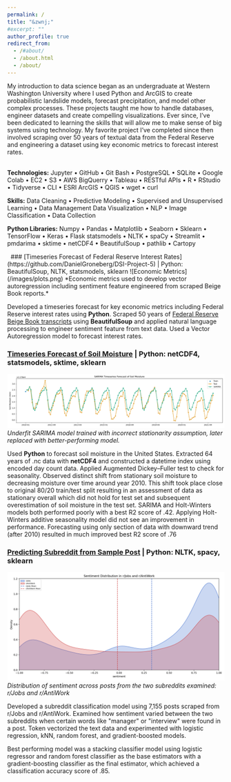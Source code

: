 ```yaml
---
permalink: /
title: "&zwnj;"
#excerpt: ""
author_profile: true
redirect_from: 
  - /#about/
  - /about.html
  - /about/
---
```

<div id="about"></div>
<!-- {#about} -->
My introduction to data science began as an undergraduate at Western Washington University where I used Python and ArcGIS to create probabilistic landslide models, forecast precipitation, and model other complex processes. These projects taught me how to handle databases, engineer datasets and create compelling visualizations. Ever since, I’ve been dedicated to learning the skills that will allow me to make sense of big systems using technology. My favorite project I’ve completed since then involved scraping over 50 years of textual data from the Federal Reserve and engineering a dataset using key economic metrics to forecast interest rates.
<div id="skills"></div>
<!-- {#skills} -->
&nbsp;

**Technologies:** Jupyter • GitHub • Git Bash • PostgreSQL • SQLite • Google Colab • EC2 • S3 • AWS BigQuerry • Tableau • RESTful APIs • R • RStudio • Tidyverse • CLI • ESRI ArcGIS • QGIS • wget • curl
&nbsp;

**Skills:** Data Cleaning • Predictive Modeling • Supervised and Unsupervised Learning • Data Management Data Visualization • NLP • Image Classification • Data Collection
&nbsp;

**Python Libraries:** Numpy • Pandas • Matplotlib • Seaborn • Sklearn • TensorFlow • Keras • Flask statsmodels • NLTK • spaCy • Streamlit • pmdarima • sktime • netCDF4 • BeautifulSoup • pathlib • Cartopy
<div id="projects"></div>
<!-- {projects} -->
&nbsp;
### [Timeseries Forecast of Federal Reserve Interest Rates](https://github.com/DanielGroneberg/DSI-Project-5) | Python: BeautifulSoup, NLTK, statsmodels, sklearn
![Economic Metrics](/images/plots.png)
*Economic metrics used to develop vector autoregression including sentiment feature engineered from scraped Beige Book reports.*

Developed a timeseries forecast for key economic metrics including Federal Reserve interest rates using **Python**. Scraped 50 years of [Federal Reserve Beige Book transcripts](https://www.minneapolisfed.org/region-and-community/regional-economic-indicators/beige-book-archive) using **BeautifulSoup** and applied natural language processing to engineer sentiment feature from text data. Used a Vector Autoregression model to forecast interest rates.

### [Timeseries Forecast of Soil Moisture](https://github.com/DanielGroneberg/Climate_Group_Project) | Python: netCDF4, statsmodels, sktime, sklearn 
![SARIMA Model](/images/Sarima_overall.png)
*Underfit SARIMA model trained with incorrect stationarity assumption, later replaced with better-performing model.*

Used **Python** to forecast soil moisture in the United States. Extracted 64 years of .nc data with **netCDF4** and constructed a datetime index using encoded day count data. Applied Augmented Dickey–Fuller test to check for seasonality. Observed distinct shift from stationary soil moisture to decreasing moisture over time around year 2010. This shift took place close to original 80/20 train/test split resulting in an assessment of data as stationary overall which did not hold for test set and subsequent overestimation of soil moisture in the test set. SARIMA and Holt-Winters models both performed poorly with a best R2 score of .42. Applying Holt-Winters additive seasonality model did not see an improvement in performance. Forecasting using only section of data with downward trend (after 2010) resulted in much improved best R2 score of .76

### [Predicting Subreddit from Sample Post](https://github.com/DanielGroneberg/Predicting-Subreddit-from-Sample-Post) | Python: NLTK, spacy, sklearn
![Economic Metrics](/images/sentiment_distribution_by_sub.png)
*Distribution of sentiment across posts from the two subreddits examined: r/Jobs and r/AntiWork*

Developed a subreddit classification model using 7,155 posts scraped from r/Jobs and r/AntiWork. Examined how sentiment varied between the two subreddits when certain words like "manager" or "interview" were found in a post. Token vectorized the text data and experimented with logistic regression, kNN, random forest, and gradient-boosted models.

Best performing model was a stacking classifier model using logistic regressor and random forest classifier as the base estimators with a gradient-boosting classifier as the final estimator, which achieved a classification accuracy score of .85.
<div id="resume"></div>
<!-- {#resume} -->
&nbsp;
<object data="{{ site.url }}{{ site.baseurl }}/files/daniel_groneberg_dsi_resume_template.pdf" width="900" height="900" type="application/pdf" class="resume"></object>
